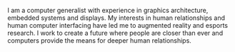 I am a computer generalist with experience in graphics architecture, embedded systems and displays.
My interests in human relationships and human computer interfacing have led me to augmented reality and esports research.
I work to create a future where people are closer than ever and computers provide the means for deeper human relationships.
